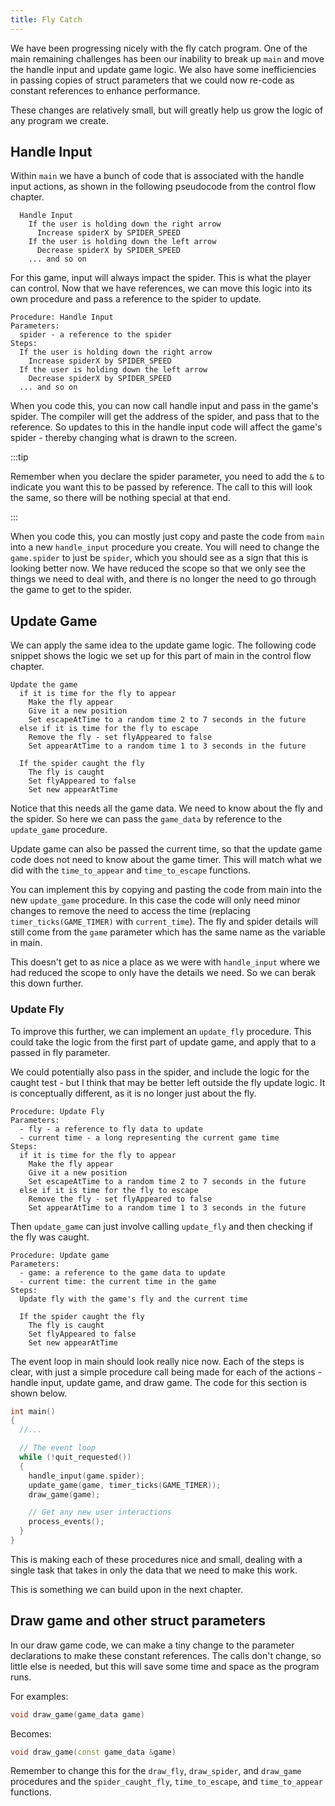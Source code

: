 ```yaml
---
title: Fly Catch
---
```


We have been progressing nicely with the fly catch program. One of the main remaining challenges has been our inability to break up `main` and move the handle input and update game logic. We also have some inefficiencies in passing copies of struct parameters that we could now re-code as constant references to enhance performance.

These changes are relatively small, but will greatly help us grow the logic of any program we create.

## Handle Input

Within `main` we have a bunch of code that is associated with the handle input actions, as shown in the following pseudocode from the control flow chapter.

```
  Handle Input
    If the user is holding down the right arrow
      Increase spiderX by SPIDER_SPEED
    If the user is holding down the left arrow
      Decrease spiderX by SPIDER_SPEED
    ... and so on
```

For this game, input will always impact the spider. This is what the player can control. Now that we have references, we can move this logic into its own procedure and pass a reference to the spider to update.

```
Procedure: Handle Input
Parameters:
  spider - a reference to the spider
Steps:
  If the user is holding down the right arrow
    Increase spiderX by SPIDER_SPEED
  If the user is holding down the left arrow
    Decrease spiderX by SPIDER_SPEED
  ... and so on
```

When you code this, you can now call handle input and pass in the game's spider. The compiler will get the address of the spider, and pass that to the reference. So updates to this in the handle input code will affect the game's spider - thereby changing what is drawn to the screen.

:::tip

Remember when you declare the spider parameter, you need to add the `&` to indicate you want this to be passed by reference. The call to this will look the same, so there will be nothing special at that end.

:::

When you code this, you can mostly just copy and paste the code from `main` into a new `handle_input` procedure you create. You will need to change the `game.spider` to just be `spider`, which you should see as a sign that this is looking better now. We have reduced the scope so that we only see the things we need to deal with, and there is no longer the need to go through the game to get to the spider.

## Update Game

We can apply the same idea to the update game logic. The following code snippet shows the logic we set up for this part of main in the control flow chapter.

```
Update the game
  if it is time for the fly to appear
    Make the fly appear
    Give it a new position
    Set escapeAtTime to a random time 2 to 7 seconds in the future
  else if it is time for the fly to escape
    Remove the fly - set flyAppeared to false
    Set appearAtTime to a random time 1 to 3 seconds in the future

  If the spider caught the fly
    The fly is caught
    Set flyAppeared to false
    Set new appearAtTime  
```

Notice that this needs all the game data. We need to know about the fly and the spider. So here we can pass the `game_data` by reference to the `update_game` procedure.

Update game can also be passed the current time, so that the update game code does not need to know about the game timer. This will match what we did with the `time_to_appear` and `time_to_escape` functions.

You can implement this by copying and pasting the code from main into the new `update_game` procedure. In this case the code will only need minor changes to remove the need to access the time (replacing `timer_ticks(GAME_TIMER)` with `current_time`). The fly and spider details will still come from the `game` parameter which has the same name as the variable in main.

This doesn't get to as nice a place as we were with `handle_input` where we had reduced the scope to only have the details we need. So we can berak this down further.

### Update Fly

To improve this further, we can implement an `update_fly` procedure. This could take the logic from the first part of update game, and apply that to a passed in fly parameter.

We could potentially also pass in the spider, and include the logic for the caught test - but I think that may be better left outside the fly update logic. It is conceptually different, as it is no longer just about the fly.

```
Procedure: Update Fly
Parameters:
  - fly - a reference to fly data to update
  - current time - a long representing the current game time
Steps:
  if it is time for the fly to appear
    Make the fly appear
    Give it a new position
    Set escapeAtTime to a random time 2 to 7 seconds in the future
  else if it is time for the fly to escape
    Remove the fly - set flyAppeared to false
    Set appearAtTime to a random time 1 to 3 seconds in the future
```

Then `update_game` can just involve calling `update_fly` and then checking if the fly was caught.

```
Procedure: Update game
Parameters:
  - game: a reference to the game data to update
  - current time: the current time in the game
Steps:
  Update fly with the game's fly and the current time

  If the spider caught the fly
    The fly is caught
    Set flyAppeared to false
    Set new appearAtTime  
```

The event loop in main should look really nice now. Each of the steps is clear, with just a simple procedure call being made for each of the actions - handle input, update game, and draw game. The code for this section is shown below.

```cpp
int main()
{
  //...

  // The event loop
  while (!quit_requested())
  {
    handle_input(game.spider);
    update_game(game, timer_ticks(GAME_TIMER));
    draw_game(game);

    // Get any new user interactions
    process_events();
  }
}
```

This is making each of these procedures nice and small, dealing with a single task that takes in only the data that we need to make this work.

This is something we can build upon in the next chapter.

## Draw game and other struct parameters

In our draw game code, we can make a tiny change to the parameter declarations to make these constant references. The calls don't change, so little else is needed, but this will save some time and space as the program runs.

For examples:

```cpp
void draw_game(game_data game)
```

Becomes:

```cpp
void draw_game(const game_data &game)
```

Remember to change this for the `draw_fly`, `draw_spider`, and `draw_game` procedures and the `spider_caught_fly`, `time_to_escape`, and `time_to_appear` functions.
